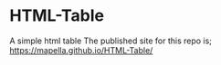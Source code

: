 # HTML-Table
A simple html table
The published site for this repo is;
 https://mapella.github.io/HTML-Table/
